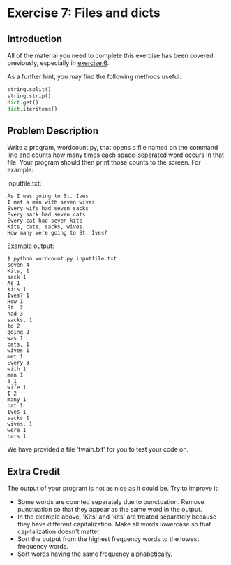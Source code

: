 Exercise 7: Files and dicts
============================

Introduction
------------
All of the material you need to complete this exercise has been covered previously, especially in [exercise 6](https://github.com/hackbrightacademy/Hackbright-Curriculum/tree/master/Exercise06).

As a further hint, you may find the following methods useful:
```python
string.split()
string.strip()
dict.get()
dict.iteritems()
```

Problem Description
-------------------

Write a program, wordcount.py, that opens a file named on the command
line and counts how many times each space-separated word occurs in
that file. Your program should then print those counts to the
screen. For example:

inputfile.txt:
```
As I was going to St. Ives
I met a man with seven wives
Every wife had seven sacks
Every sack had seven cats
Every cat had seven kits
Kits, cats, sacks, wives.
How many were going to St. Ives?
```
Example output:
```
$ python wordcount.py inputfile.txt
seven 4
Kits, 1
sack 1
As 1
kits 1
Ives? 1
How 1
St. 2
had 3
sacks, 1
to 2
going 2
was 1
cats, 1
wives 1
met 1
Every 3
with 1
man 1
a 1
wife 1
I 2
many 1
cat 1
Ives 1
sacks 1
wives. 1
were 1
cats 1
```

We have provided a file 'twain.txt' for you to test your code on.

Extra Credit
-----------
The output of your program is not as nice as it could be. Try to improve it:

* Some words are counted separately due to punctuation. Remove punctuation so that they appear as the same word in the output.
* In the example above, 'Kits' and 'kits' are treated separately because they have different capitalization. Make all words lowercase so that capitalization doesn't matter.
* Sort the output from the highest frequency words to the lowest frequency words.
* Sort words having the same frequency alphabetically.

